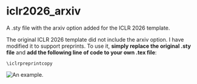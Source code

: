 # iclr2026_arxiv
A .sty file with the arxiv option added for the ICLR 2026 template.

The original ICLR 2026 template did not include the arxiv option. ​I have modified it to support preprints. To use it, **simply​ replace the original .sty file** and **add the following line of code to your own .tex file**:

```
\iclrpreprintcopy
```

![An example.](./preview/.png)
